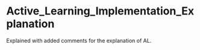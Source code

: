 # Active_Learning_Implementation_Explanation
Explained with added comments for the explanation of AL.
